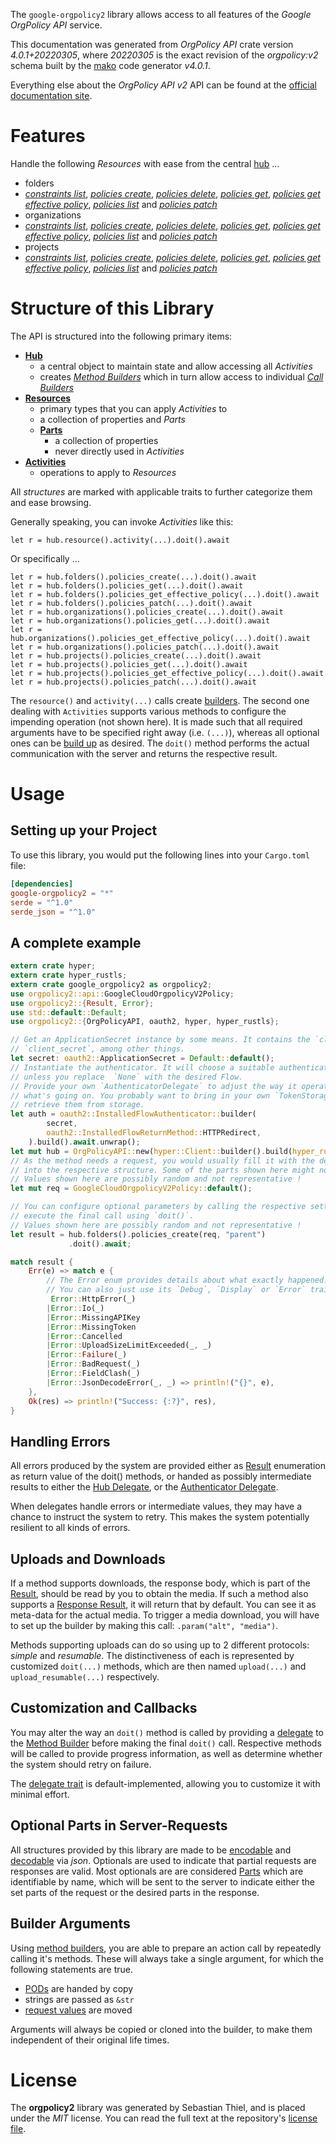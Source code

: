 <!---
DO NOT EDIT !
This file was generated automatically from 'src/generator/templates/api/README.md.mako'
DO NOT EDIT !
-->
The `google-orgpolicy2` library allows access to all features of the *Google OrgPolicy API* service.

This documentation was generated from *OrgPolicy API* crate version *4.0.1+20220305*, where *20220305* is the exact revision of the *orgpolicy:v2* schema built by the [mako](http://www.makotemplates.org/) code generator *v4.0.1*.

Everything else about the *OrgPolicy API* *v2* API can be found at the
[official documentation site](https://cloud.google.com/orgpolicy/docs/reference/rest/index.html).
# Features

Handle the following *Resources* with ease from the central [hub](https://docs.rs/google-orgpolicy2/4.0.1+20220305/google_orgpolicy2/OrgPolicyAPI) ... 

* folders
 * [*constraints list*](https://docs.rs/google-orgpolicy2/4.0.1+20220305/google_orgpolicy2/api::FolderConstraintListCall), [*policies create*](https://docs.rs/google-orgpolicy2/4.0.1+20220305/google_orgpolicy2/api::FolderPolicyCreateCall), [*policies delete*](https://docs.rs/google-orgpolicy2/4.0.1+20220305/google_orgpolicy2/api::FolderPolicyDeleteCall), [*policies get*](https://docs.rs/google-orgpolicy2/4.0.1+20220305/google_orgpolicy2/api::FolderPolicyGetCall), [*policies get effective policy*](https://docs.rs/google-orgpolicy2/4.0.1+20220305/google_orgpolicy2/api::FolderPolicyGetEffectivePolicyCall), [*policies list*](https://docs.rs/google-orgpolicy2/4.0.1+20220305/google_orgpolicy2/api::FolderPolicyListCall) and [*policies patch*](https://docs.rs/google-orgpolicy2/4.0.1+20220305/google_orgpolicy2/api::FolderPolicyPatchCall)
* organizations
 * [*constraints list*](https://docs.rs/google-orgpolicy2/4.0.1+20220305/google_orgpolicy2/api::OrganizationConstraintListCall), [*policies create*](https://docs.rs/google-orgpolicy2/4.0.1+20220305/google_orgpolicy2/api::OrganizationPolicyCreateCall), [*policies delete*](https://docs.rs/google-orgpolicy2/4.0.1+20220305/google_orgpolicy2/api::OrganizationPolicyDeleteCall), [*policies get*](https://docs.rs/google-orgpolicy2/4.0.1+20220305/google_orgpolicy2/api::OrganizationPolicyGetCall), [*policies get effective policy*](https://docs.rs/google-orgpolicy2/4.0.1+20220305/google_orgpolicy2/api::OrganizationPolicyGetEffectivePolicyCall), [*policies list*](https://docs.rs/google-orgpolicy2/4.0.1+20220305/google_orgpolicy2/api::OrganizationPolicyListCall) and [*policies patch*](https://docs.rs/google-orgpolicy2/4.0.1+20220305/google_orgpolicy2/api::OrganizationPolicyPatchCall)
* projects
 * [*constraints list*](https://docs.rs/google-orgpolicy2/4.0.1+20220305/google_orgpolicy2/api::ProjectConstraintListCall), [*policies create*](https://docs.rs/google-orgpolicy2/4.0.1+20220305/google_orgpolicy2/api::ProjectPolicyCreateCall), [*policies delete*](https://docs.rs/google-orgpolicy2/4.0.1+20220305/google_orgpolicy2/api::ProjectPolicyDeleteCall), [*policies get*](https://docs.rs/google-orgpolicy2/4.0.1+20220305/google_orgpolicy2/api::ProjectPolicyGetCall), [*policies get effective policy*](https://docs.rs/google-orgpolicy2/4.0.1+20220305/google_orgpolicy2/api::ProjectPolicyGetEffectivePolicyCall), [*policies list*](https://docs.rs/google-orgpolicy2/4.0.1+20220305/google_orgpolicy2/api::ProjectPolicyListCall) and [*policies patch*](https://docs.rs/google-orgpolicy2/4.0.1+20220305/google_orgpolicy2/api::ProjectPolicyPatchCall)




# Structure of this Library

The API is structured into the following primary items:

* **[Hub](https://docs.rs/google-orgpolicy2/4.0.1+20220305/google_orgpolicy2/OrgPolicyAPI)**
    * a central object to maintain state and allow accessing all *Activities*
    * creates [*Method Builders*](https://docs.rs/google-orgpolicy2/4.0.1+20220305/google_orgpolicy2/client::MethodsBuilder) which in turn
      allow access to individual [*Call Builders*](https://docs.rs/google-orgpolicy2/4.0.1+20220305/google_orgpolicy2/client::CallBuilder)
* **[Resources](https://docs.rs/google-orgpolicy2/4.0.1+20220305/google_orgpolicy2/client::Resource)**
    * primary types that you can apply *Activities* to
    * a collection of properties and *Parts*
    * **[Parts](https://docs.rs/google-orgpolicy2/4.0.1+20220305/google_orgpolicy2/client::Part)**
        * a collection of properties
        * never directly used in *Activities*
* **[Activities](https://docs.rs/google-orgpolicy2/4.0.1+20220305/google_orgpolicy2/client::CallBuilder)**
    * operations to apply to *Resources*

All *structures* are marked with applicable traits to further categorize them and ease browsing.

Generally speaking, you can invoke *Activities* like this:

```Rust,ignore
let r = hub.resource().activity(...).doit().await
```

Or specifically ...

```ignore
let r = hub.folders().policies_create(...).doit().await
let r = hub.folders().policies_get(...).doit().await
let r = hub.folders().policies_get_effective_policy(...).doit().await
let r = hub.folders().policies_patch(...).doit().await
let r = hub.organizations().policies_create(...).doit().await
let r = hub.organizations().policies_get(...).doit().await
let r = hub.organizations().policies_get_effective_policy(...).doit().await
let r = hub.organizations().policies_patch(...).doit().await
let r = hub.projects().policies_create(...).doit().await
let r = hub.projects().policies_get(...).doit().await
let r = hub.projects().policies_get_effective_policy(...).doit().await
let r = hub.projects().policies_patch(...).doit().await
```

The `resource()` and `activity(...)` calls create [builders][builder-pattern]. The second one dealing with `Activities` 
supports various methods to configure the impending operation (not shown here). It is made such that all required arguments have to be 
specified right away (i.e. `(...)`), whereas all optional ones can be [build up][builder-pattern] as desired.
The `doit()` method performs the actual communication with the server and returns the respective result.

# Usage

## Setting up your Project

To use this library, you would put the following lines into your `Cargo.toml` file:

```toml
[dependencies]
google-orgpolicy2 = "*"
serde = "^1.0"
serde_json = "^1.0"
```

## A complete example

```Rust
extern crate hyper;
extern crate hyper_rustls;
extern crate google_orgpolicy2 as orgpolicy2;
use orgpolicy2::api::GoogleCloudOrgpolicyV2Policy;
use orgpolicy2::{Result, Error};
use std::default::Default;
use orgpolicy2::{OrgPolicyAPI, oauth2, hyper, hyper_rustls};

// Get an ApplicationSecret instance by some means. It contains the `client_id` and 
// `client_secret`, among other things.
let secret: oauth2::ApplicationSecret = Default::default();
// Instantiate the authenticator. It will choose a suitable authentication flow for you, 
// unless you replace  `None` with the desired Flow.
// Provide your own `AuthenticatorDelegate` to adjust the way it operates and get feedback about 
// what's going on. You probably want to bring in your own `TokenStorage` to persist tokens and
// retrieve them from storage.
let auth = oauth2::InstalledFlowAuthenticator::builder(
        secret,
        oauth2::InstalledFlowReturnMethod::HTTPRedirect,
    ).build().await.unwrap();
let mut hub = OrgPolicyAPI::new(hyper::Client::builder().build(hyper_rustls::HttpsConnectorBuilder::new().with_native_roots().https_or_http().enable_http1().enable_http2().build()), auth);
// As the method needs a request, you would usually fill it with the desired information
// into the respective structure. Some of the parts shown here might not be applicable !
// Values shown here are possibly random and not representative !
let mut req = GoogleCloudOrgpolicyV2Policy::default();

// You can configure optional parameters by calling the respective setters at will, and
// execute the final call using `doit()`.
// Values shown here are possibly random and not representative !
let result = hub.folders().policies_create(req, "parent")
             .doit().await;

match result {
    Err(e) => match e {
        // The Error enum provides details about what exactly happened.
        // You can also just use its `Debug`, `Display` or `Error` traits
         Error::HttpError(_)
        |Error::Io(_)
        |Error::MissingAPIKey
        |Error::MissingToken
        |Error::Cancelled
        |Error::UploadSizeLimitExceeded(_, _)
        |Error::Failure(_)
        |Error::BadRequest(_)
        |Error::FieldClash(_)
        |Error::JsonDecodeError(_, _) => println!("{}", e),
    },
    Ok(res) => println!("Success: {:?}", res),
}

```
## Handling Errors

All errors produced by the system are provided either as [Result](https://docs.rs/google-orgpolicy2/4.0.1+20220305/google_orgpolicy2/client::Result) enumeration as return value of
the doit() methods, or handed as possibly intermediate results to either the 
[Hub Delegate](https://docs.rs/google-orgpolicy2/4.0.1+20220305/google_orgpolicy2/client::Delegate), or the [Authenticator Delegate](https://docs.rs/yup-oauth2/*/yup_oauth2/trait.AuthenticatorDelegate.html).

When delegates handle errors or intermediate values, they may have a chance to instruct the system to retry. This 
makes the system potentially resilient to all kinds of errors.

## Uploads and Downloads
If a method supports downloads, the response body, which is part of the [Result](https://docs.rs/google-orgpolicy2/4.0.1+20220305/google_orgpolicy2/client::Result), should be
read by you to obtain the media.
If such a method also supports a [Response Result](https://docs.rs/google-orgpolicy2/4.0.1+20220305/google_orgpolicy2/client::ResponseResult), it will return that by default.
You can see it as meta-data for the actual media. To trigger a media download, you will have to set up the builder by making
this call: `.param("alt", "media")`.

Methods supporting uploads can do so using up to 2 different protocols: 
*simple* and *resumable*. The distinctiveness of each is represented by customized 
`doit(...)` methods, which are then named `upload(...)` and `upload_resumable(...)` respectively.

## Customization and Callbacks

You may alter the way an `doit()` method is called by providing a [delegate](https://docs.rs/google-orgpolicy2/4.0.1+20220305/google_orgpolicy2/client::Delegate) to the 
[Method Builder](https://docs.rs/google-orgpolicy2/4.0.1+20220305/google_orgpolicy2/client::CallBuilder) before making the final `doit()` call. 
Respective methods will be called to provide progress information, as well as determine whether the system should 
retry on failure.

The [delegate trait](https://docs.rs/google-orgpolicy2/4.0.1+20220305/google_orgpolicy2/client::Delegate) is default-implemented, allowing you to customize it with minimal effort.

## Optional Parts in Server-Requests

All structures provided by this library are made to be [encodable](https://docs.rs/google-orgpolicy2/4.0.1+20220305/google_orgpolicy2/client::RequestValue) and 
[decodable](https://docs.rs/google-orgpolicy2/4.0.1+20220305/google_orgpolicy2/client::ResponseResult) via *json*. Optionals are used to indicate that partial requests are responses 
are valid.
Most optionals are are considered [Parts](https://docs.rs/google-orgpolicy2/4.0.1+20220305/google_orgpolicy2/client::Part) which are identifiable by name, which will be sent to 
the server to indicate either the set parts of the request or the desired parts in the response.

## Builder Arguments

Using [method builders](https://docs.rs/google-orgpolicy2/4.0.1+20220305/google_orgpolicy2/client::CallBuilder), you are able to prepare an action call by repeatedly calling it's methods.
These will always take a single argument, for which the following statements are true.

* [PODs][wiki-pod] are handed by copy
* strings are passed as `&str`
* [request values](https://docs.rs/google-orgpolicy2/4.0.1+20220305/google_orgpolicy2/client::RequestValue) are moved

Arguments will always be copied or cloned into the builder, to make them independent of their original life times.

[wiki-pod]: http://en.wikipedia.org/wiki/Plain_old_data_structure
[builder-pattern]: http://en.wikipedia.org/wiki/Builder_pattern
[google-go-api]: https://github.com/google/google-api-go-client

# License
The **orgpolicy2** library was generated by Sebastian Thiel, and is placed 
under the *MIT* license.
You can read the full text at the repository's [license file][repo-license].

[repo-license]: https://github.com/Byron/google-apis-rsblob/main/LICENSE.md

